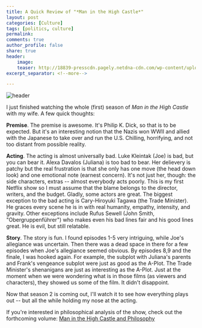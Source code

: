 ```yaml
---
title: A Quick Review of "*Man in the High Castle*"
layout: post
categories: [Culture]
tags: [politics, culture]
permalink: 
comments: true
author_profile: false
share: true
header:
    image: 
    teaser: http://18839-presscdn.pagely.netdna-cdn.com/wp-content/uploads/2015/11/Man-in-the-High-Castle.jpg
excerpt_separator: <!--more-->

---
```


![header](http://18839-presscdn.pagely.netdna-cdn.com/wp-content/uploads/2015/11/Man-in-the-High-Castle.jpg)

I just finished watching the whole (first) season of *Man in the High Castle* with my wife. A few quick thoughts: 

**Premise**. The premise is awesome. It's Philip K. Dick, so that is to be expected. But it's an interesting notion that the Nazis won WWII and allied with the Japanese to take over and run the U.S. Chilling, horrifying, and not too distant from possible reality.

**Acting**. The acting is almost universally bad. Luke Kleintak (Joe) is bad, but you can bear it. Alexa Davalos (Juliana) is too bad to bear. Her delievery is patchy but the real frustration is that she only has one move (the head down look) and one emotional note (earnest concern). It's not just her, though: the side characters, extras --  almost everybody acts poorly. This is my first Netflix show so I must assume that the blame belongs to the director, writers, and the budget. Gladly, some actors are great. The biggest exception to the bad acting is Cary-Hiroyuki Tagawa (the Trade Minister). He graces every scene he is in with real humanity, empathy, intensity, and gravity. Other exceptions include Rufus Sewell (John Smith, "Obergruppenführer") who makes even his bad lines fair and his good lines great. He is evil, but still relatable. 

**Story**. The story is fun. I found episodes 1-5 very intriguing, while Joe's allegiance was uncertain. Then there was a dead space in there for a few episodes when Joe's allegiance seemed obvious. By episodes 8,9 and the finale, I was hooked again. For example, the subplot with Juliana's parents and Frank's vengeance subplot were just as good as the A-Plot. The Trade Minister's shenanigans are just as interesting as the A-Plot. Just at the moment when we were wondering what is in those films (as viewers and characters), they showed us some of the film. It didn't disappoint. 


Now that season 2 is coming out, I'll watch it to see how everything plays out -- but all the while holding my nose at the acting. 

If you're interested in philosophical analysis of the show, check out the forthcoming volume: [Man in the High Castle and Philosophy](http://amzn.to/2i55YgC)